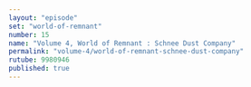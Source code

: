 ```yaml
---
layout: "episode"
set: "world-of-remnant"
number: 15
name: "Volume 4, World of Remnant : Schnee Dust Company"
permalink: "volume-4/world-of-remnant-schnee-dust-company"
rutube: 9980946
published: true
---
```

